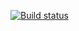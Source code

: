 
[![Build status](https://ci.appveyor.com/api/projects/status/nfid4y7y4yqlue2y?svg=true)](https://ci.appveyor.com/project/BelyakovArkadiy/selenium)
